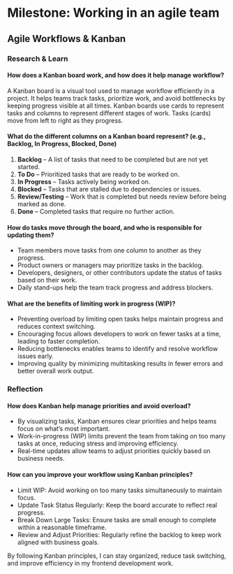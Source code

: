 # Milestone: Working in an agile team

## Agile Workflows & Kanban

### Research & Learn

#### How does a Kanban board work, and how does it help manage workflow?

A Kanban board is a visual tool used to manage workflow efficiently in a project. It helps teams track tasks, prioritize work, and avoid bottlenecks by keeping progress visible at all times. Kanban boards use cards to represent tasks and columns to represent different stages of work. Tasks (cards) move from left to right as they progress.

#### What do the different columns on a Kanban board represent? (e.g., Backlog, In Progress, Blocked, Done)

1. **Backlog** – A list of tasks that need to be completed but are not yet started.
2. **To Do** – Prioritized tasks that are ready to be worked on.
3. **In Progress** – Tasks actively being worked on.
4. **Blocked** – Tasks that are stalled due to dependencies or issues.
5. **Review/Testing** – Work that is completed but needs review before being marked as done.
6. **Done** – Completed tasks that require no further action.

#### How do tasks move through the board, and who is responsible for updating them?

- Team members move tasks from one column to another as they progress.
- Product owners or managers may prioritize tasks in the backlog.
- Developers, designers, or other contributors update the status of tasks based on their work.
- Daily stand-ups help the team track progress and address blockers.

#### What are the benefits of limiting **work in progress (WIP)**?

- Preventing overload by limiting open tasks helps maintain progress and reduces context switching.
- Encouraging focus allows developers to work on fewer tasks at a time, leading to faster completion.
- Reducing bottlenecks enables teams to identify and resolve workflow issues early.
- Improving quality by minimizing multitasking results in fewer errors and better overall work output.

### Reflection

#### How does Kanban help manage priorities and avoid overload?

- By visualizing tasks, Kanban ensures clear priorities and helps teams focus on what’s most important.
- Work-in-progress (WIP) limits prevent the team from taking on too many tasks at once, reducing stress and improving efficiency.
- Real-time updates allow teams to adjust priorities quickly based on business needs.

#### How can you improve your workflow using Kanban principles?

- Limit WIP: Avoid working on too many tasks simultaneously to maintain focus.
- Update Task Status Regularly: Keep the board accurate to reflect real progress.
- Break Down Large Tasks: Ensure tasks are small enough to complete within a reasonable timeframe.
- Review and Adjust Priorities: Regularly refine the backlog to keep work aligned with business goals.

By following Kanban principles, I can stay organized, reduce task switching, and improve efficiency in my frontend development work.
